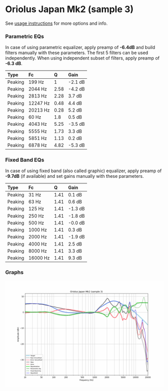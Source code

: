 # Oriolus Japan Mk2 (sample 3)
See [usage instructions](https://github.com/jaakkopasanen/AutoEq#usage) for more options and info.

### Parametric EQs
In case of using parametric equalizer, apply preamp of **-6.4dB** and build filters manually
with these parameters. The first 5 filters can be used independently.
When using independent subset of filters, apply preamp of **-6.3 dB**.

| Type    | Fc       |    Q | Gain    |
|:--------|:---------|:-----|:--------|
| Peaking | 199 Hz   | 1    | -2.1 dB |
| Peaking | 2044 Hz  | 2.58 | -4.2 dB |
| Peaking | 2813 Hz  | 2.28 | 3.7 dB  |
| Peaking | 12247 Hz | 0.48 | 4.4 dB  |
| Peaking | 20213 Hz | 0.28 | 5.2 dB  |
| Peaking | 60 Hz    | 1.8  | 0.5 dB  |
| Peaking | 4043 Hz  | 5.25 | -3.5 dB |
| Peaking | 5555 Hz  | 1.73 | 3.3 dB  |
| Peaking | 5851 Hz  | 1.13 | 0.2 dB  |
| Peaking | 6878 Hz  | 4.82 | -5.3 dB |

### Fixed Band EQs
In case of using fixed band (also called graphic) equalizer, apply preamp of **-9.7dB**
(if available) and set gains manually with these parameters.

| Type    | Fc       |    Q | Gain    |
|:--------|:---------|:-----|:--------|
| Peaking | 31 Hz    | 1.41 | 0.1 dB  |
| Peaking | 63 Hz    | 1.41 | 0.6 dB  |
| Peaking | 125 Hz   | 1.41 | -1.3 dB |
| Peaking | 250 Hz   | 1.41 | -1.8 dB |
| Peaking | 500 Hz   | 1.41 | -0.0 dB |
| Peaking | 1000 Hz  | 1.41 | 0.3 dB  |
| Peaking | 2000 Hz  | 1.41 | -1.9 dB |
| Peaking | 4000 Hz  | 1.41 | 2.5 dB  |
| Peaking | 8000 Hz  | 1.41 | 3.3 dB  |
| Peaking | 16000 Hz | 1.41 | 9.3 dB  |

### Graphs
![](./Oriolus%20Japan%20Mk2%20(sample%203).png)